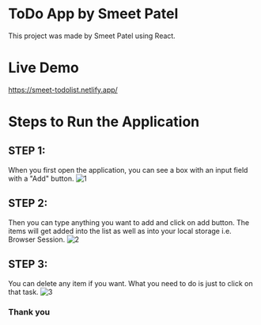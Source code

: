 # **ToDo App by Smeet Patel**
This project was made by Smeet Patel using React.

# Live Demo

https://smeet-todolist.netlify.app/

# **Steps to Run the Application**
## STEP 1:
When you first open the application, you can see a box with an input field with a "Add" button.
![1](https://user-images.githubusercontent.com/90000692/162297986-ab6263c3-7697-4594-9555-53e50d099513.png)

## STEP 2:
Then you can type anything you want to add and click on add button. The items will get added into the list as well as into your local storage i.e. Browser Session.
![2](https://user-images.githubusercontent.com/90000692/162299320-d7652053-03d3-4aa9-b6e7-63ddb4710975.png)

## STEP 3:
You can delete any item if you want. What you need to do is just to click on that task.
![3](https://user-images.githubusercontent.com/90000692/162297953-02c1ed57-5bfa-4df1-bd0e-a14d640d04c2.png)

### Thank you
